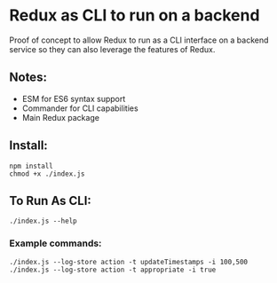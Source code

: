 # Redux as CLI to run on a backend

Proof of concept to allow Redux to run as a CLI interface on a backend service so they can also leverage the features of Redux.

## Notes:

- ESM for ES6 syntax support
- Commander for CLI capabilities
- Main Redux package

## Install:

```
npm install
chmod +x ./index.js
```

## To Run As CLI:

```
./index.js --help
```

### Example commands:

```
./index.js --log-store action -t updateTimestamps -i 100,500
./index.js --log-store action -t appropriate -i true
```
